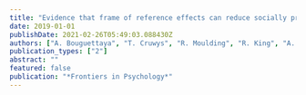 ```yaml
---
title: "Evidence that frame of reference effects can reduce socially prescribed perfectionism"
date: 2019-01-01
publishDate: 2021-02-26T05:49:03.088430Z
authors: ["A. Bouguettaya", "T. Cruwys", "R. Moulding", "R. King", "A. M. Bliuc"]
publication_types: ["2"]
abstract: ""
featured: false
publication: "*Frontiers in Psychology*"
---
```


